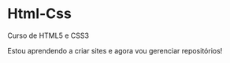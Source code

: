 # Html-Css
 Curso de HTML5 e CSS3

Estou aprendendo a criar sites e agora vou gerenciar repositórios!